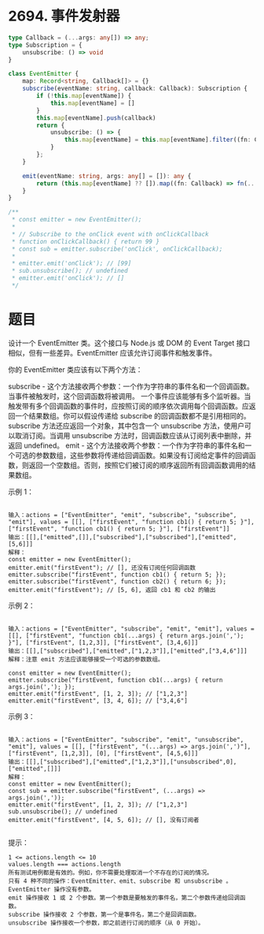 # 2694. 事件发射器

```ts
type Callback = (...args: any[]) => any;
type Subscription = {
    unsubscribe: () => void
}

class EventEmitter {
    map: Record<string, Callback[]> = {}
    subscribe(eventName: string, callback: Callback): Subscription {
        if (!this.map[eventName]) {
            this.map[eventName] = []
        }
        this.map[eventName].push(callback)
        return {
            unsubscribe: () => {
                this.map[eventName] = this.map[eventName].filter((fn: Callback) => fn !== callback)
            }
        };
    }

    emit(eventName: string, args: any[] = []): any {
        return (this.map[eventName] ?? []).map((fn: Callback) => fn(...args))
    }
}

/**
 * const emitter = new EventEmitter();
 *
 * // Subscribe to the onClick event with onClickCallback
 * function onClickCallback() { return 99 }
 * const sub = emitter.subscribe('onClick', onClickCallback);
 *
 * emitter.emit('onClick'); // [99]
 * sub.unsubscribe(); // undefined
 * emitter.emit('onClick'); // []
 */
```

# 题目

设计一个 EventEmitter 类。这个接口与 Node.js 或 DOM 的 Event Target 接口相似，但有一些差异。EventEmitter 应该允许订阅事件和触发事件。

你的 EventEmitter 类应该有以下两个方法：

subscribe - 这个方法接收两个参数：一个作为字符串的事件名和一个回调函数。当事件被触发时，这个回调函数将被调用。 一个事件应该能够有多个监听器。当触发带有多个回调函数的事件时，应按照订阅的顺序依次调用每个回调函数。应返回一个结果数组。你可以假设传递给 subscribe 的回调函数都不是引用相同的。 subscribe 方法还应返回一个对象，其中包含一个 unsubscribe 方法，使用户可以取消订阅。当调用 unsubscribe 方法时，回调函数应该从订阅列表中删除，并返回 undefined。
emit - 这个方法接收两个参数：一个作为字符串的事件名和一个可选的参数数组，这些参数将传递给回调函数。如果没有订阅给定事件的回调函数，则返回一个空数组。否则，按照它们被订阅的顺序返回所有回调函数调用的结果数组。
 

示例 1：
```

输入：actions = ["EventEmitter", "emit", "subscribe", "subscribe", "emit"], values = [[], ["firstEvent", "function cb1() { return 5; }"],  ["firstEvent", "function cb1() { return 5; }"], ["firstEvent"]]
输出：[[],["emitted",[]],["subscribed"],["subscribed"],["emitted",[5,6]]]
解释：
const emitter = new EventEmitter();
emitter.emit("firstEvent"); // [], 还没有订阅任何回调函数
emitter.subscribe("firstEvent", function cb1() { return 5; });
emitter.subscribe("firstEvent", function cb2() { return 6; });
emitter.emit("firstEvent"); // [5, 6], 返回 cb1 和 cb2 的输出
```
示例 2：
```

输入：actions = ["EventEmitter", "subscribe", "emit", "emit"], values = [[], ["firstEvent", "function cb1(...args) { return args.join(','); }"], ["firstEvent", [1,2,3]], ["firstEvent", [3,4,6]]]
输出：[[],["subscribed"],["emitted",["1,2,3"]],["emitted",["3,4,6"]]]
解释：注意 emit 方法应该能够接受一个可选的参数数组。

const emitter = new EventEmitter();
emitter.subscribe("firstEvent, function cb1(...args) { return args.join(','); });
emitter.emit("firstEvent", [1, 2, 3]); // ["1,2,3"]
emitter.emit("firstEvent", [3, 4, 6]); // ["3,4,6"]
```
示例 3：
```

输入：actions = ["EventEmitter", "subscribe", "emit", "unsubscribe", "emit"], values = [[], ["firstEvent", "(...args) => args.join(',')"], ["firstEvent", [1,2,3]], [0], ["firstEvent", [4,5,6]]]
输出：[[],["subscribed"],["emitted",["1,2,3"]],["unsubscribed",0],["emitted",[]]]
解释：
const emitter = new EventEmitter();
const sub = emitter.subscribe("firstEvent", (...args) => args.join(','));
emitter.emit("firstEvent", [1, 2, 3]); // ["1,2,3"]
sub.unsubscribe(); // undefined
emitter.emit("firstEvent", [4, 5, 6]); // [], 没有订阅者
 
```

提示：
```
1 <= actions.length <= 10
values.length === actions.length
所有测试用例都是有效的。例如，你不需要处理取消一个不存在的订阅的情况。
只有 4 种不同的操作：EventEmitter、emit、subscribe 和 unsubscribe 。 EventEmitter 操作没有参数。
emit 操作接收 1 或 2 个参数。第一个参数是要触发的事件名，第二个参数传递给回调函数。
subscribe 操作接收 2 个参数，第一个是事件名，第二个是回调函数。
unsubscribe 操作接收一个参数，即之前进行订阅的顺序（从 0 开始）。
```